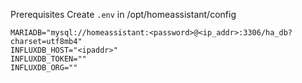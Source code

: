 Prerequisites
Create `.env` in /opt/homeassistant/config
```
MARIADB="mysql://homeassistant:<password>@<ip_addr>:3306/ha_db?charset=utf8mb4"
INFLUXDB_HOST="<ipaddr>"
INFLUXDB_TOKEN=""
INFLUXDB_ORG=""
```
